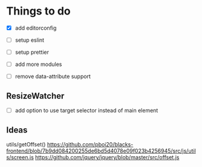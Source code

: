 # Things to do

- [x] add editorconfig
- [ ] setup eslint
- [ ] setup prettier
- [ ] add more modules
- [ ] remove data-attribute support


## ResizeWatcher

- [ ] add option to use target selector instead of main element


## Ideas

utils/getOffset()
    https://github.com/pboi20/blacks-frontend/blob/7b9dd084200255de6bd5d4078e09f023b4256945/src/js/utils/screen.js
    https://github.com/jquery/jquery/blob/master/src/offset.js

